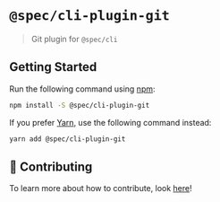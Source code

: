 # `@spec/cli-plugin-git`

> Git plugin for `@spec/cli`

## Getting Started

Run the following command using [npm](https://www.npmjs.com/):

```bash
npm install -S @spec/cli-plugin-git
```

If you prefer [Yarn](https://yarnpkg.com/en/), use the following command instead:

```bash
yarn add @spec/cli-plugin-git
```

## 🤲 Contributing

To learn more about how to contribute, look [here](/.github/CONTRIBUTING.md)!
